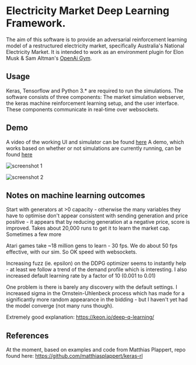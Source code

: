 # Electricity Market Deep Learning Framework.
The aim of this software is to provide an adversarial reinforcement learning model of a restructured electricity market, specifically Australia's National Electricity Market. It is intended to work as an environment plugin for Elon Musk & Sam Altman's [OpenAi Gym](https://gym.openai.com/). 


## Usage
Keras, Tensorflow and Python 3.* are required to run the simulations. 
The software consists of three components: The market simulation webserver, the keras machine reinforcement learning setup, and the user interface. These components communicate in real-time over websockets. 

## Demo
A video of the working UI and simulator can be found [here](https://youtu.be/-A0k6z4WAUY)
A demo, which works based on whether or not simulations are currently running, can be found [here](https://nem-control.herokuapp.com/)

![screenshot 1](https://user-images.githubusercontent.com/7201209/51462251-7917fa00-1da3-11e9-80c3-294284d20edb.png)

![screenshot 2](https://user-images.githubusercontent.com/7201209/51462319-a4024e00-1da3-11e9-95f4-abe95922cdc2.png)

## Notes on machine learning outcomes
Start with generators at >0 capacity - otherwise the many variables they have to optimise don't appear consistent with sending generation and price positive - it appears that by reducing generation at a negative price, score is improved.
Takes about 20,000 runs to get it to learn the market cap. Sometimes a few more

Atari games take ~18 million gens to learn - 30 fps. We do about 50 fps effective, with our sim. So OK speed with websockets.

Increasing fuzz (ie. epsilon) on the DDPG optimizer seems to instantly help - at least we follow a trend of the demand profile which is interesting.
I also increased default learning rate by a factor of 10 (0.001 to 0.01)

One problem is there is barely any discovery with the default settings. I increased sigma in the Ornstein-Uhlenbeck process which has made for a significantly more random appearance in the bidding - but I haven't yet had the model converge (not many runs though). 

Extremely good explanation: https://keon.io/deep-q-learning/


## References

At the moment, based on examples and code from Matthias Plappert, repo found here: https://github.com/matthiasplappert/keras-rl